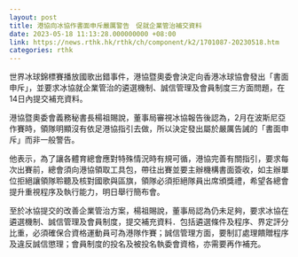 ```yaml
---
layout: post
title: 港協向冰協作書面申斥嚴厲警告　促就企業管治補交資料
date: 2023-05-18 11:13:28.000000000 +08:00
link: https://news.rthk.hk/rthk/ch/component/k2/1701087-20230518.htm
categories: rthk
---
```


世界冰球錦標賽播放國歌出錯事件，港協暨奧委會決定向香港冰球協會發出「書面申斥」，並要求冰協就企業管治的遴選機制、誠信管理及會員制度三方面問題，在14日內提交補充資料。

港協暨奧委會義務秘書長楊祖賜說，董事局審視冰協報告後認為，2月在波斯尼亞作賽時，領隊明顯沒有依足港協指引去做，所以決定發出屬於嚴厲告誡的「書面申斥」而非一般警告。

他表示，為了讓各體育總會應對特殊情況時有規可循，港協完善有關指引，要求每次出賽前，總會須向港協領取工具包，帶往出賽並要主辦機構書面簽收，如主辦單位拒絕讓領隊聆聽及核對國歌與區旗，領隊必須拒絕隊員出席頒獎禮，希望各總會提升重視程序及執行能力，明日舉行簡布會。

至於冰協提交的改善企業管治方案，楊祖賜說，董事局認為仍未足夠，要求冰協在遴選機制、誠信管理及會員制度，提交補充資料．包括遴選條件及程序、界定評分比重，必須確保合資格運動員可為港隊作賽；誠信管理方面，要制訂處理饋贈程序及違反誠信懲理；會員制度的投名及被投名執委會資格，亦需要再作補充。
